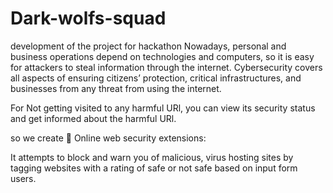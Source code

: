 # Dark-wolfs-squad
 development of the project for hackathon
Nowadays, personal and business operations depend on technologies and computers, so it is easy for attackers to steal information through the internet. Cybersecurity covers all aspects of ensuring citizens’ protection, critical infrastructures, and businesses from any threat from using the internet.

For Not getting visited to any harmful URl, you can view its security status and get informed about the harmful URl.

so we create 
	Online web security extensions: 


It attempts to block and warn you of malicious, virus hosting sites by tagging websites with a rating of safe or not safe based on input form users.


